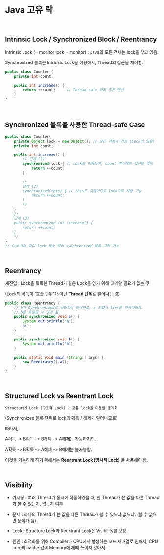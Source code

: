 # Java 고유 락

<br/>

## Intrinsic Lock / Synchronized Block / Reentrancy

Intrinsic Lock (= monitor lock = monitor) : Java의 모든 객체는 lock을 갖고 있음.

Synchronized 블록은 Intrinsic Lock을 이용해서, Thread의 접근을 제어함.

```java
public class Counter {
    private int count;

    public int increase() {
        return ++count;		// Thread-safe 하지 않은 연산
    }
}
```

<br/>

## Synchronized 블록을 사용한 Thread-safe Case

```java
public class Counter{
    private Object lock = new Object(); // 모든 객체가 가능 (Lock이 있음)
    private int count;

    public int increase() {
        // 단계 (1)
        synchronized(lock){	// lock을 이용하여, count 변수에의 접근을 막음
            return ++count;
        }

        /*
        단계 (2)
        synchronized(this) { // this도 객체이므로 lock으로 사용 가능
        	return ++count;
        }
        */
    }
    /*
    단계 (3)
    public synchronized int increase() {
    	return ++count;
    }
    */
}
// 단계 3과 같이 lock 생성 없이 synchronized 블록 구현 가능
```

<br/>

## Reentrancy

재진입 : Lock을 획득한 Thread가 같은 Lock을 얻기 위해 대기할 필요가 없는 것

(Lock의 획득이 '호출 단위'가 아닌 **Thread 단위**로 일어나는 것)

```java
public class Reentrancy {
    // b가 Synchronized로 선언되어 있더라도, a 진입시 lock을 획득하였음.
    // b를 호출할 수 있게 됨.
    public synchronized void a() {
        System.out.println("a");
        b();
    }

    public synchronized void b() {
        System.out.println("b");
    }

    public static void main (String[] args) {
        new Reentrancy().a();
    }
}
```

<br/>

## Structured Lock vs Reentrant Lock

    Structured Lock (구조적 Lock) : 고유 lock을 이용한 동기화

(Synchronized 블록 단위로 lock의 획득 / 해제가 일어나므로)

따라서,

A획득 -> B획득 -> B해제 -> A해제는 가능하지만,

A획득 -> B획득 -> A해제 -> B해제는 불가능함.

이것을 가능하게 하기 위해서는 **Reentrant Lock (명시적 Lock) 을 사용**해야 함.

<br/>

## Visibility

- 가시성 : 여러 Thread가 동시에 작동하였을 때, 한 Thread가 쓴 값을 다른 Thread가 볼 수 있는지, 없는지 여부

- 문제 : 하나의 Thread가 쓴 값을 다른 Thread가 볼 수 있느냐 없느냐. (볼 수 없으면 문제가 됨)

- Lock : Structure Lock과 Reentrant Lock은 Visibility를 보장.

- 원인 : 최적화를 위해 Compiler나 CPU에서 발생하는 코드 재배열로 인해서, CPU core의 cache 값이 Memory에 제때 쓰이지 않아서.

